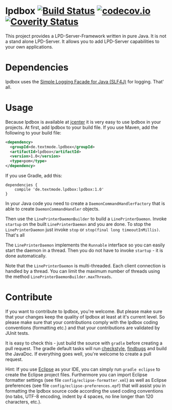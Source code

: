 # lpdbox [![Build Status](https://travis-ci.org/michaelknigge/lpdbox.svg?branch=master)](https://travis-ci.org/michaelknigge/lpdbox) [![codecov.io](https://codecov.io/github/michaelknigge/lpdbox/coverage.svg?branch=master)](https://codecov.io/github/michaelknigge/lpdbox?branch=master) [![Coverity Status](https://scan.coverity.com/projects/14242/badge.svg)](https://scan.coverity.com/projects/14242)

This project provides a LPD-Server-Framework written in pure Java. It is not a stand alone LPD-Server. It allows you to add LPD-Server capabilities to your own applications.

# Dependencies
lpdbox uses the [Simple Logging Facade for Java (SLF4J)](https://www.slf4j.org/) for logging. That' all.

# Usage
Because lpdbox is available at [jcenter](https://bintray.com/bintray/jcenter) it is very easy to use lpdbox in your projects. At first, add lpdbox to your build file. If you use Maven, add the following to your build file:

```xml
<dependency>
  <groupId>de.textmode.lpdbox</groupId>
  <artifactId>lpdbox</artifactId>
  <version>1.0</version>
  <type>pom</type>
</dependency>
```

If you use Gradle, add this:

```
dependencies {
    compile 'de.textmode.lpdbox:lpdbox:1.0'
}
```

In your Java code you need to create a `DaemonCommandHandlerFactory` that is able to create `DaemonCommandHandler` objects.

Then use the `LinePrinterDaemonBuilder` to build a `LinePrinterDaemon`. Invoke `startup` on the built `LinePrinterDaemon` and
you are done. To stop the `LinePrinterDaemon` just invoke `stop` or `stop(final long timeoutInMillis)`. That's all

The `LinePrinterDaemon` implements the `Runnable` interface so you can easily start the daemon in a thread. Then you do not
have to invoke `startup` - it is done automatically.

Note that the `LinePrinterDaemon` is multi-threaded. Each client connection is handled by a thread. You can limit the
maximum number of threads using the method `LinePrinterDaemonBuilder.maxThreads`.

# Contribute
If you want to contribute to lpdbox, you're welcome. But please make sure that your changes keep the quality of lpdbox at least at it's current level. So please make sure that your contributions comply with the lpdbox coding conventions (formatting etc.) and that your contributions are validated by JUnit tests.

It is easy to check this - just build the source with `gradle` before creating a pull request. The gradle default tasks will run [checkstyle](http://checkstyle.sourceforge.net/), [findbugs](http://findbugs.sourceforge.net/) and build the JavaDoc. If everything goes well, you're welcome to create a pull request.

Hint: If you use [Eclipse](https://eclipse.org/) as your IDE, you can simply run `gradle eclipse` to create the Eclipse project files. Furthermore you can import Eclipse formatter settings (see file `config/eclipse-formatter.xml`) as well as Eclipse preferences (see file `config/eclipse-preferences.epf`) that will assist you in formatting the lpdbox source code according the used coding conventions (no tabs, UTF-8 encoding, indent by 4 spaces, no line longer than 120 characters, etc.).
